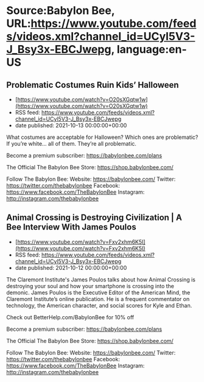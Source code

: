 # Source:Babylon Bee, URL:https://www.youtube.com/feeds/videos.xml?channel_id=UCyl5V3-J_Bsy3x-EBCJwepg, language:en-US

## Problematic Costumes Ruin Kids’ Halloween
 - [https://www.youtube.com/watch?v=O20sXGqtw1w](https://www.youtube.com/watch?v=O20sXGqtw1w)
 - RSS feed: https://www.youtube.com/feeds/videos.xml?channel_id=UCyl5V3-J_Bsy3x-EBCJwepg
 - date published: 2021-10-13 00:00:00+00:00

What costumes are acceptable for Halloween? Which ones are problematic? If you’re white… all of them. They’re all problematic.

Become a premium subscriber:  https://babylonbee.com/plans

The Official The Babylon Bee Store:  https://shop.babylonbee.com/

Follow The Babylon Bee:
Website: https://babylonbee.com/
Twitter: https://twitter.com/thebabylonbee
Facebook: https://www.facebook.com/TheBabylonBee
Instagram: http://instagram.com/thebabylonbee

## Animal Crossing is Destroying Civilization | A Bee Interview With James Poulos
 - [https://www.youtube.com/watch?v=Fxv2xhm6K5I](https://www.youtube.com/watch?v=Fxv2xhm6K5I)
 - RSS feed: https://www.youtube.com/feeds/videos.xml?channel_id=UCyl5V3-J_Bsy3x-EBCJwepg
 - date published: 2021-10-12 00:00:00+00:00

The Claremont Institute's James Poulos talks about how Animal Crossing is destroying your soul and how your smartphone is crossing into the demonic. James Poulos is the Executive Editor of the American Mind, the Claremont Institute’s online publication. He is a frequent commentator on technology, the American character, and social scores for Kyle and Ethan. 

Check out BetterHelp.com/BabylonBee for 10% off

Become a premium subscriber:  https://babylonbee.com/plans

The Official The Babylon Bee Store:  https://shop.babylonbee.com/

Follow The Babylon Bee:
Website: https://babylonbee.com/
Twitter: https://twitter.com/thebabylonbee
Facebook: https://www.facebook.com/TheBabylonBee
Instagram: http://instagram.com/thebabylonbee

